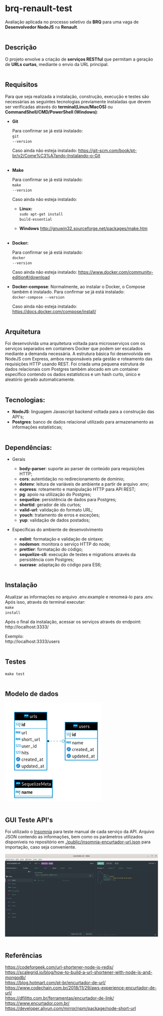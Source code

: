 # brq-renault-test
Avaliação aplicada no processo seletivo da <b>BRQ</b> para uma vaga de <b>Desenvolvedor NodeJS</b> na <b>Renault</b>.
<br /><br />

## Descrição
O projeto envolve a criação de <b>serviços RESTful</b> que permitam a geração de <b>URLs curtas</b>, mediante o envio da URL principal.
<br /><br />

## Requisitos
Para que seja realizada a instalação, construção, execução e testes são necessárias as seguintes tecnologias previamente instaladas que devem ser verificadas através do <b>terminal(Linux/MacOS)</b> ou <b>CommandShell/CMD/PowerShell (Windows)</b>:

- <b>Git</b>

    Para confirmar se já está instalado:<br />
<code>git --version</code>

    Caso ainda não esteja instalado:
https://git-scm.com/book/pt-br/v2/Come%C3%A7ando-Instalando-o-Git
<br /><br />

- <b>Make</b>

    Para confirmar se já está instalado:<br />
    <code>make --version</code>

    Caso ainda não esteja instalado:<br />

    - <b>Linux:</b><br />
<code>sudo apt-get install build-essential</code>

    - <b>Windows</b>
http://gnuwin32.sourceforge.net/packages/make.htm
<br /><br />

- <b>Docker:</b>

    Para confirmar se já está instalado:<br />
<code>docker --version</code>

    Caso ainda não esteja instalado:
https://www.docker.com/community-edition#/download


- <b>Docker-compose</b>:
Normalmente, ao instalar o Docker, o Compose também é instalado. Para confirmar se já está instalado:<br />
<code>docker-compose --version</code>

    Caso ainda não esteja instalado:
https://docs.docker.com/compose/install/
<br /><br />

## Arquitetura
Foi desenvolvida uma arquitetura voltada para microsserviços com os serviços separados em containers Docker que podem ser escalados mediante a demanda necessária. A estrutura básica foi desenvolvida em NodeJS com Express, ambos responsáveis pela gestão e roteamento das requisições HTTP usando REST.
Foi criada uma pequena estrutura de dados relacionais com Postgres também alocado em um container específico contendo os dados estatísticos e um hash curto, único e aleatório gerado automaticamente.
<br /><br />

## Tecnologias:
- <b>NodeJS</b>: linguagem Javascript backend voltada para a construção das API's;
- <b>Postgres</b>: banco de dados relacional utilizado para armazenamento as informações estatísticas;
<br /><br />

## Dependências:
- Gerais
    - <b>body-parser</b>: suporte ao parser de conteúdo para requisições HTTP;
    - <b>cors</b>: autentidação no redirecionamento de domínio;
    - <b>dotenv</b>: leitura de variáveis de ambiente a partir de arquivo .env;
    - <b>express</b>: roteamento e manipulação HTTP para API REST;
    - <b>pg</b>: apoio na utilização do Postgres;
    - <b>sequelize</b>: persistência de dados para Postgres;
    - <b>shortid</b>: gerador de ids curtos;
    - <b>valid-url</b>: validação do formato URL;
    - <b>youch</b>: tratamento de erros e exceções;
    - <b>yup</b>: validação de dados postados;

- Específicas do ambiente de desenvolvimento
    - <b>eslint</b>: formatação e validação de sintaxe;
    - <b>nodemon</b>: monitora o serviço HTTP do node;
    - <b>prettier</b>: formatação do código;
    - <b>sequelize-cli</b>: execução de testes e migrations através da persistência com Postgres;
    - <b>sucrase</b>: adaptação do código para ES6;
<br /><br />

## Instalação
Atualizar as informações no arquivo .env.example e renomeá-lo para .env. Após isso, através do terminal executar:<br />
<code>make install</code><br />

Após o final da instalação, acessar os serviços através do endpoint:<br />
http://localhost:3333/

Exemplo:<br />
http://localhost:3333/users
<br /><br />

## Testes
<code>make test</code>
<br /><br />

## Modelo de dados

![Screenshot](public/der-encurtador-url.png)
<br /><br />

## GUI Teste API's
Foi utilizado o [Insomnia](https://insomnia.rest/) para teste manual de cada serviço da API. Arquivo JSON contendo as informações, bem como os parâmetros utilizados disponíveis no repositório em [./public/insomnia-encurtador-url.json](./public/insomnia-encurtador-url.json) para importação, caso seja conveniente.

![Screenshot](public/insomnia-view.png)
<br /><br />

## Referências
https://codeforgeek.com/url-shortener-node-js-redis/<br />
https://scalegrid.io/blog/how-to-build-a-url-shortener-with-node-js-and-mongodb/<br />
https://blog.hotmart.com/pt-br/encurtador-de-url/<br />
https://www.codechain.com.br/2018/11/29/aws-experience-encurtador-de-url/<br />
https://dfilitto.com.br/ferramentas/encurtador-de-link/<br />
https://www.encurtador.com.br/<br />
https://developer.aliyun.com/mirror/npm/package/node-short-url<br />
